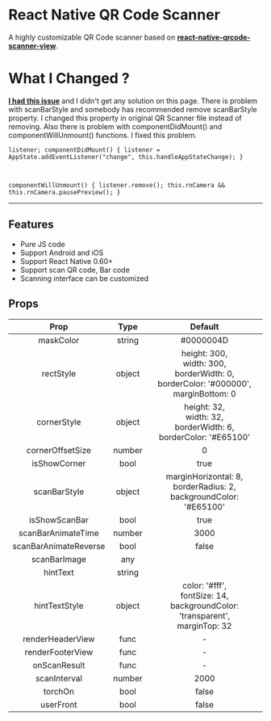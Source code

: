 # React Native QR Code Scanner

A highly customizable QR Code scanner based on  **[react-native-qrcode-scanner-view](https://github.com/MarnoDev/react-native-qrcode-scanner-view)**.

# What I Changed ?

**[I had this issue](https://github.com/MarnoDev/react-native-qrcode-scanner-view/issues/72)** and I didn't get any solution on this page.
There is problem with scanBarStyle and somebody has recommended remove scanBarStyle property. I changed this property in original QR Scanner file instead of removing.
Also there is problem with componentDidMount() and componentWillUnmount() functions. I fixed this problem.

  <code>listener;
  componentDidMount() {
    listener = AppState.addEventListener("change", this.handleAppStateChange);
  }

  componentWillUnmount() {
    listener.remove();
    this.rnCamera && this.rnCamera.pausePreview();
  }</code>
  
---

## Features

- Pure JS code
- Support Android and iOS
- Support React Native 0.60+
- Support scan QR code, Bar code
- Scanning interface can be customized

## Props

|Prop|Type|Default|
| :-------------------: | :----: | :----------------------------------------------------------------------------------------------: |
|       maskColor       | string |                                            #0000004D                                             | 
|       rectStyle       | object | height: 300, <br>width: 300, <br>borderWidth: 0, <br>borderColor: '#000000', <br>marginBottom: 0 | 
|      cornerStyle      | object |            height: 32, <br>width: 32, <br>borderWidth: 6, <br>borderColor: '#E65100'             | 
|   cornerOffsetSize    | number |                                                0                                                 | 
|     isShowCorner      |  bool  |                                               true                                               | 
|     scanBarStyle      | object |             marginHorizontal: 8, <br>borderRadius: 2, <br>backgroundColor: '#E65100'             | 
|     isShowScanBar     |  bool  |                                               true                                               | 
|  scanBarAnimateTime   | number |                                               3000                                               | 
| scanBarAnimateReverse |  bool  |                                              false                                               | 
|     scanBarImage      |  any   |                                                                                                  | 
|       hintText        | string |                                                                                                  | 
|     hintTextStyle     | object |      color: '#fff', <br>fontSize: 14, <br>backgroundColor: 'transparent', <br>marginTop: 32      | 
|   renderHeaderView    |  func  |                                                -                                                 | 
|   renderFooterView    |  func  |                                                -                                                 | 
|     onScanResult      |  func  |                                                -                                                 | 
|     scanInterval      | number |                                               2000                                               | 
|        torchOn        |  bool  |                                              false                                               | 
|       userFront       |  bool  |                                              false                                               | 

